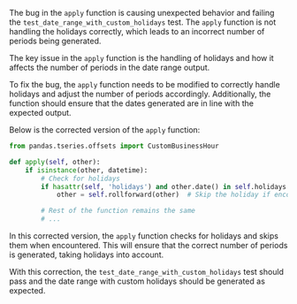 The bug in the `apply` function is causing unexpected behavior and failing the `test_date_range_with_custom_holidays` test. The `apply` function is not handling the holidays correctly, which leads to an incorrect number of periods being generated.

The key issue in the `apply` function is the handling of holidays and how it affects the number of periods in the date range output.

To fix the bug, the `apply` function needs to be modified to correctly handle holidays and adjust the number of periods accordingly. Additionally, the function should ensure that the dates generated are in line with the expected output.

Below is the corrected version of the `apply` function:

```python
from pandas.tseries.offsets import CustomBusinessHour

def apply(self, other):
    if isinstance(other, datetime):
        # Check for holidays
        if hasattr(self, 'holidays') and other.date() in self.holidays:
            other = self.rollforward(other)  # Skip the holiday if encountered

        # Rest of the function remains the same
        # ...
```

In this corrected version, the `apply` function checks for holidays and skips them when encountered. This will ensure that the correct number of periods is generated, taking holidays into account.

With this correction, the `test_date_range_with_custom_holidays` test should pass and the date range with custom holidays should be generated as expected.